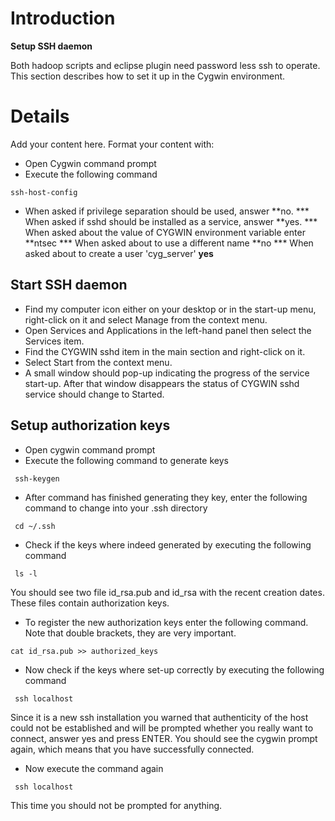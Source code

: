 # Introduction #

**Setup SSH daemon**

Both hadoop scripts and eclipse plugin need password less ssh to operate. This section describes how to set it up in the Cygwin environment.


# Details #

Add your content here.  Format your content with:
  * Open Cygwin command prompt
  * Execute the following command
```
ssh-host-config
```

  * When asked if privilege separation should be used, answer **no.
  *** When asked if sshd should be installed as a service, answer  **yes.
  *** When asked about the value of CYGWIN environment variable enter **ntsec
  *** When asked about to use a different name **no
  *** When asked about to create a user 'cyg\_server' **yes**

## Start SSH daemon ##
  * Find my computer icon either on your desktop or in the start-up menu, right-click on it and select Manage from the context menu.
  * Open Services and Applications in the left-hand panel then select the Services item.
  * Find the CYGWIN sshd item in the main section and right-click on it.
  * Select Start from the context menu.
  * A small window should pop-up indicating the progress of the service start-up. After that window disappears the status of CYGWIN sshd service should change to Started.

## Setup authorization keys ##
  * Open cygwin command prompt
  * Execute the following command to generate keys
```
 ssh-keygen
```
  * After command has finished generating they key, enter the following command to change into your .ssh directory
```
 cd ~/.ssh
```
  * Check if the keys where indeed generated by executing the following command
```
 ls -l
```

You should see two file id\_rsa.pub and id\_rsa with the recent creation dates. These files contain authorization keys.
  * To register the new authorization keys enter the following command. Note that double brackets, they are very important.
```
cat id_rsa.pub >> authorized_keys
```

  * Now check if the keys where set-up correctly by executing the following command
```
 ssh localhost
```

Since it is a new ssh installation you warned that authenticity of the host could not be established and will be prompted whether you really want to connect, answer yes and press ENTER. You should see the cygwin prompt again, which means that you have successfully connected.
  * Now execute the command again
```
 ssh localhost
```
This time you should not be prompted for anything.